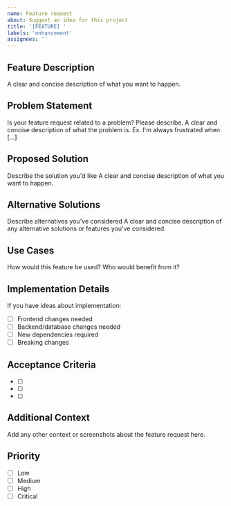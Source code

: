 ```yaml
---
name: Feature request
about: Suggest an idea for this project
title: '[FEATURE] '
labels: 'enhancement'
assignees: ''
---
```


## Feature Description

A clear and concise description of what you want to happen.

## Problem Statement

Is your feature request related to a problem? Please describe.
A clear and concise description of what the problem is. Ex. I'm always frustrated when [...]

## Proposed Solution

Describe the solution you'd like
A clear and concise description of what you want to happen.

## Alternative Solutions

Describe alternatives you've considered
A clear and concise description of any alternative solutions or features you've considered.

## Use Cases

How would this feature be used? Who would benefit from it?

## Implementation Details

If you have ideas about implementation:

- [ ] Frontend changes needed
- [ ] Backend/database changes needed
- [ ] New dependencies required
- [ ] Breaking changes

## Acceptance Criteria

- [ ]
- [ ]
- [ ]

## Additional Context

Add any other context or screenshots about the feature request here.

## Priority

- [ ] Low
- [ ] Medium
- [ ] High
- [ ] Critical
